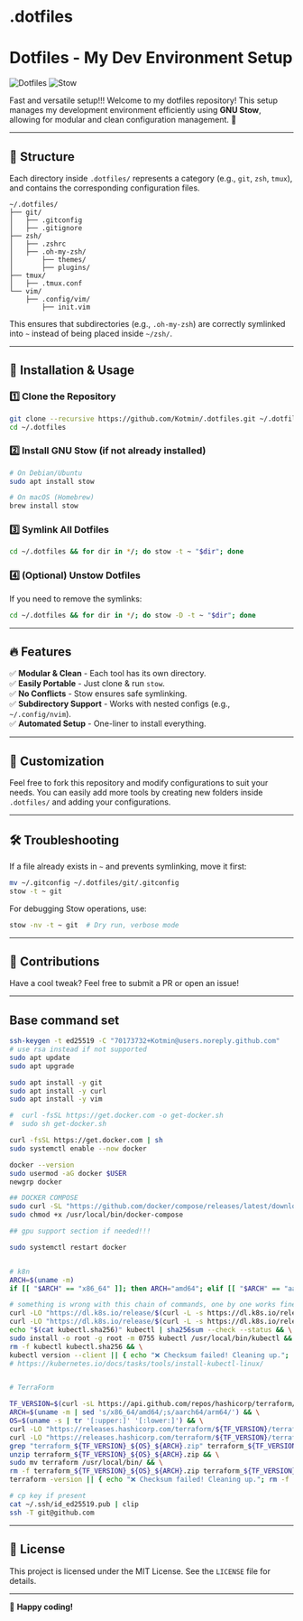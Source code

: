 # .dotfiles


# Dotfiles - My Dev Environment Setup  

![Dotfiles](https://img.shields.io/badge/Dotfiles-Automated-blue?style=flat-square&logo=linux) ![Stow](https://img.shields.io/badge/Managed%20with-Stow-green?style=flat-square)

Fast and versatile setup!!!
Welcome to my dotfiles repository! This setup manages my development environment efficiently using **GNU Stow**, allowing for modular and clean configuration management. 🚀

---

## 📂 Structure
Each directory inside `.dotfiles/` represents a category (e.g., `git`, `zsh`, `tmux`), and contains the corresponding configuration files.

```
~/.dotfiles/
├── git/
│   ├── .gitconfig
│   ├── .gitignore
├── zsh/
│   ├── .zshrc
│   ├── .oh-my-zsh/
│       ├── themes/
│       ├── plugins/
├── tmux/
│   ├── .tmux.conf
└── vim/
    ├── .config/vim/
        ├── init.vim
```

This ensures that subdirectories (e.g., `.oh-my-zsh`) are correctly symlinked into `~` instead of being placed inside `~/zsh/`.

---

## 🔧 Installation & Usage

### 1️⃣ Clone the Repository
```bash
git clone --recursive https://github.com/Kotmin/.dotfiles.git ~/.dotfiles
cd ~/.dotfiles
```

### 2️⃣ Install GNU Stow (if not already installed)
```bash
# On Debian/Ubuntu
sudo apt install stow

# On macOS (Homebrew)
brew install stow
```

### 3️⃣ Symlink All Dotfiles
```bash
cd ~/.dotfiles && for dir in */; do stow -t ~ "$dir"; done
```

### 4️⃣ (Optional) Unstow Dotfiles
If you need to remove the symlinks:
```bash
cd ~/.dotfiles && for dir in */; do stow -D -t ~ "$dir"; done
```

---

## 🔥 Features
✅ **Modular & Clean** - Each tool has its own directory.  
✅ **Easily Portable** - Just clone & run `stow`.  
✅ **No Conflicts** - Stow ensures safe symlinking.  
✅ **Subdirectory Support** - Works with nested configs (e.g., `~/.config/nvim`).  
✅ **Automated Setup** - One-liner to install everything.  

---

## 🎯 Customization
Feel free to fork this repository and modify configurations to suit your needs. You can easily add more tools by creating new folders inside `.dotfiles/` and adding your configurations.

---

## 🛠 Troubleshooting
If a file already exists in `~` and prevents symlinking, move it first:
```bash
mv ~/.gitconfig ~/.dotfiles/git/.gitconfig
stow -t ~ git
```

For debugging Stow operations, use:
```bash
stow -nv -t ~ git  # Dry run, verbose mode
```

---

## 🤝 Contributions
Have a cool tweak? Feel free to submit a PR or open an issue!

---


## Base command set
```bash
ssh-keygen -t ed25519 -C "70173732+Kotmin@users.noreply.github.com"
# use rsa instead if not supported
sudo apt update
sudo apt upgrade

sudo apt install -y git
sudo apt install -y curl
sudo apt install -y vim

#  curl -fsSL https://get.docker.com -o get-docker.sh
#  sudo sh get-docker.sh

curl -fsSL https://get.docker.com | sh
sudo systemctl enable --now docker

docker --version
sudo usermod -aG docker $USER
newgrp docker

## DOCKER COMPOSE
sudo curl -SL "https://github.com/docker/compose/releases/latest/download/docker-compose-$(uname -s)-$(uname -m)" -o /usr/local/bin/docker-compose
sudo chmod +x /usr/local/bin/docker-compose

## gpu support section if needed!!!

sudo systemctl restart docker


# k8n
ARCH=$(uname -m)
if [[ "$ARCH" == "x86_64" ]]; then ARCH="amd64"; elif [[ "$ARCH" == "aarch64" ]]; then ARCH="arm64"; fi

# something is wrong with this chain of commands, one by one works fine
curl -LO "https://dl.k8s.io/release/$(curl -L -s https://dl.k8s.io/release/stable.txt)/bin/$(uname -s | tr '[:upper:]' '[:lower:]')/$ARCH/kubectl" && \
curl -LO "https://dl.k8s.io/release/$(curl -L -s https://dl.k8s.io/release/stable.txt)/bin/$(uname -s | tr '[:upper:]' '[:lower:]')/$ARCH/kubectl.sha256" && \
echo "$(cat kubectl.sha256)" kubectl | sha256sum --check --status && \
sudo install -o root -g root -m 0755 kubectl /usr/local/bin/kubectl && \
rm -f kubectl kubectl.sha256 && \
kubectl version --client || { echo "❌ Checksum failed! Cleaning up."; rm -f kubectl kubectl.sha256; exit 1; }
# https://kubernetes.io/docs/tasks/tools/install-kubectl-linux/


# TerraForm

TF_VERSION=$(curl -sL https://api.github.com/repos/hashicorp/terraform/releases/latest | jq -r .tag_name | sed 's/v//') && \
ARCH=$(uname -m | sed 's/x86_64/amd64/;s/aarch64/arm64/') && \
OS=$(uname -s | tr '[:upper:]' '[:lower:]') && \
curl -LO "https://releases.hashicorp.com/terraform/${TF_VERSION}/terraform_${TF_VERSION}_${OS}_${ARCH}.zip" && \
curl -LO "https://releases.hashicorp.com/terraform/${TF_VERSION}/terraform_${TF_VERSION}_SHA256SUMS" && \
grep "terraform_${TF_VERSION}_${OS}_${ARCH}.zip" terraform_${TF_VERSION}_SHA256SUMS | sha256sum --check --status && \
unzip terraform_${TF_VERSION}_${OS}_${ARCH}.zip && \
sudo mv terraform /usr/local/bin/ && \
rm -f terraform_${TF_VERSION}_${OS}_${ARCH}.zip terraform_${TF_VERSION}_SHA256SUMS && \
terraform -version || { echo "❌ Checksum failed! Cleaning up."; rm -f terraform_${TF_VERSION}_${OS}_${ARCH}.zip terraform_${TF_VERSION}_SHA256SUMS; exit 1; }

# cp key if present
cat ~/.ssh/id_ed25519.pub | clip
ssh -T git@github.com


```


---

## 📜 License
This project is licensed under the MIT License. See the `LICENSE` file for details.

---

🚀 **Happy coding!**


